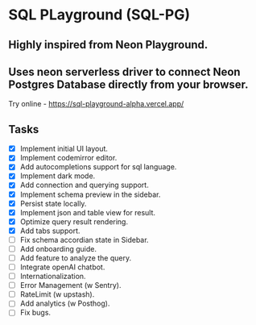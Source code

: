 # SQL PLayground (SQL-PG)
## Highly inspired from Neon Playground.

## Uses neon serverless driver to connect Neon Postgres Database directly from your browser.
  Try online - https://sql-playground-alpha.vercel.app/
## Tasks
- [x]  Implement initial UI layout.
- [x] Implement codemirror editor.
- [x] Add autocompletions support for sql language.
- [x] Implement dark mode.
- [x] Add connection and querying support.
- [x] Implement schema preview in the sidebar. 
- [x] Persist state locally.
- [x] Implement json and table view for result.
- [x] Optimize query result rendering.
- [x] Add tabs support.
- [ ] Fix schema accordian state in Sidebar. 
- [ ] Add onboarding guide.
- [ ] Add feature to analyze the query.
- [ ] Integrate openAI chatbot. 
- [ ] Internationalization.
- [ ] Error Management (w Sentry).
- [ ] RateLimit (w upstash).
- [ ] Add analytics (w Posthog).
- [ ] Fix bugs.